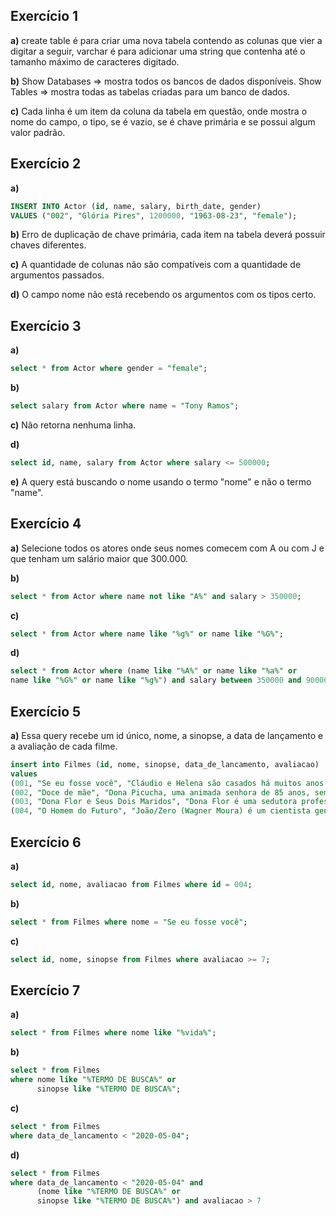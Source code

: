## Exercício 1

**a)** create table é para criar uma nova tabela contendo as colunas que vier a digitar a seguir, varchar é para adicionar uma string que contenha até o tamanho máximo de caracteres digitado.

**b)** Show Databases => mostra todos os bancos de dados disponíveis. Show Tables => mostra todas as tabelas criadas para um banco de dados.

**c)** Cada linha é um item da coluna da tabela em questão, onde mostra o nome do campo, o tipo, se é vazio, se é chave primária e se possui algum valor padrão.

## Exercício 2

**a)**

```sql
INSERT INTO Actor (id, name, salary, birth_date, gender)
VALUES ("002", "Glória Pires", 1200000, "1963-08-23", "female");
```

**b)** Erro de duplicação de chave primária, cada item na tabela deverá possuir chaves diferentes.

**c)** A quantidade de colunas não são compatíveis com a quantidade de argumentos passados.

**d)** O campo nome não está recebendo os argumentos com os tipos certo.

## Exercício 3

**a)**

```sql
select * from Actor where gender = "female";
```

**b)**

```sql
select salary from Actor where name = "Tony Ramos";
```

**c)** Não retorna nenhuma linha.

**d)**

```sql
select id, name, salary from Actor where salary <= 500000;

```

**e)** A query está buscando o nome usando o termo "nome" e não o termo "name".

## Exercício 4

**a)** Selecione todos os atores onde seus nomes comecem com A ou com J e que tenham um salário maior que 300.000.

**b)**

```sql
select * from Actor where name not like "A%" and salary > 350000;
```

**c)**

```sql
select * from Actor where name like "%g%" or name like "%G%";
```

**d)**

```sql
select * from Actor where (name like "%A%" or name like "%a%" or
name like "%G%" or name like "%g%") and salary between 350000 and 900000;
```

## Exercício 5

**a)** Essa query recebe um id único, nome, a sinopse, a data de lançamento e a avaliação de cada filme.

```sql
insert into Filmes (id, nome, sinopse, data_de_lancamento, avaliacao)
values
(001, "Se eu fosse você", "Cláudio e Helena são casados há muitos anos e enfrentam a rotina do casamento. Um dia eles são atingidos por um fenômeno inexplicável e trocam de corpos", "06/01/2006", 7),
(002, "Doce de mãe", "Dona Picucha, uma animada senhora de 85 anos, sempre causa grandes confusões. A vida dela e dos seus quatro filhos sofre uma reviravolta depois que Zaida, empregada e amiga de Dona Picucha, anuncia que vai se casar e não poderá mais morar com ela", "27/12/2012", 10),
(003, "Dona Flor e Seus Dois Maridos", "Dona Flor é uma sedutora professora de culinária casada com Vadinho, que só quer saber de farras e jogatina nas boates. A vida de abusos acaba por acarretar sua morte precoce.", "02/11/2017", 8),
(004, "O Homem do Futuro", "João/Zero (Wagner Moura) é um cientista genial, mas infeliz porque há 20 anos foi humilhado publicamente durante uma festa e perdeu Helena (Alinne Moraes), uma antiga e eterna paixão.", "02/09/2011", 7);
```

## Exercício 6

**a)**

```sql
select id, nome, avaliacao from Filmes where id = 004;
```

**b)**

```sql
select * from Filmes where nome = "Se eu fosse você";
```

**c)**

```sql
select id, nome, sinopse from Filmes where avaliacao >= 7;
```

## Exercício 7

**a)**

```sql
select * from Filmes where nome like "%vida%";
```

**b)**

```sql
select * from Filmes
where nome like "%TERMO DE BUSCA%" or
      sinopse like "%TERMO DE BUSCA%";
```

**c)**

```sql
select * from Filmes
where data_de_lancamento < "2020-05-04";
```

**d)**

```sql
select * from Filmes
where data_de_lancamento < "2020-05-04" and
      (nome like "%TERMO DE BUSCA%" or
      sinopse like "%TERMO DE BUSCA%") and avaliacao > 7
```
